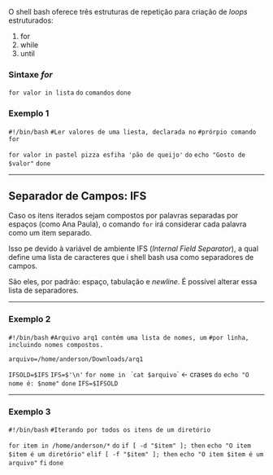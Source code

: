 O shell bash oferece três estruturas de repetição para criação de *loops* estruturados:
1. for
2. while
3. until

### Sintaxe *for*
`for valor in lista`
`do`
	`comandos`
`done`

### Exemplo 1
`#!/bin/bash`
`#Ler valores de uma liesta, declarada no`
`#prórpio comando for`

`for valor in pastel pizza esfiha 'pão de queijo'`
`do`
	`echo "Gosto de $valor"`
`done`

---

## Separador de Campos: IFS

Caso os itens iterados sejam compostos por palavras separadas por espaços (como Ana Paula), o comando `for` irá considerar cada palavra como um item separado.

Isso pe devido à variável de ambiente IFS (*Internal Field Separator*), a qual define uma lista de caracteres que i shell bash usa como separadores de campos.

São eles, por padrão: espaço, tabulação e *newline*. É possível alterar essa lista de separadores.

---

### Exemplo 2
`#!/bin/bash`
`#Arquivo arq1 contém uma lista de nomes, um`
`#por linha, incluindo nomes compostos.`

`arquivo=/home/anderson/Downloads/arq1`

`IFSOLD=$IFS`
`IFS=$'\n'`
`for nome in ` \``cat $arquivo`\`        <- crases
`do`
	`echo "O nome é: $nome"`
`done`
`IFS=$IFSOLD`

---

### Exemplo 3
`#!/bin/bash`
`#Iterando por todos os itens de um diretório`

`for item in /home/anderson/*`
`do`
	`if [ -d "$item" ]; then`
		`echo "O item $item é um diretório"`
	`elif [ -f "$item" ]; then`
		`echo "O item $item é um arquivo"`
	`fi`
`done`